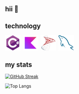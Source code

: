 ## hii 👋

## technology
<div>
  <img src="https://github.com/devicons/devicon/blob/master/icons/csharp/csharp-original.svg" title="C#" alt="C#" width="50" height="50"/>&nbsp;
  <img src="https://github.com/devicons/devicon/blob/master/icons/kotlin/kotlin-original.svg" title="Kotlin" alt="Kotlin" width="50" height="50"/>&nbsp;
  <img src="https://github.com/devicons/devicon/blob/master/icons/microsoftsqlserver/microsoftsqlserver-original.svg" title="MSSQL" alt="MSSQL" width="50" height="50"/>&nbsp;
  <img src="https://github.com/devicons/devicon/blob/master/icons/mysql/mysql-original.svg" title="MySQL" alt="MySQL" width="50" height="50"/>&nbsp;

</div>

## my stats
[![GitHub Streak](https://streak-stats.demolab.com/?user=amadesya&theme=cyber-streakglow&hide_border=true&border_radius=5.2&card_width=700&excludeDaysLabel=FFFFFF&background=212830&border=EB5454&stroke=FFFFFF&ring=17AF15&fire=FF8D00&currStreakNum=478BE6&sideNums=478BE6&currStreakLabel=FFFFFF&sideLabels=FFFFFF&dates=FFFFFF&locale=en)](https://git.io/streak-stats)



![Top Langs](https://github-readme-stats.vercel.app/api/top-langs/?username=amadesya&locale=en&bg_color=212830&&card_width=700&text_color=FFFFFF&hide_border=true)
<!--
**amadesya/amadesya** is a ✨ _special_ ✨ repository because its `README.md` (this file) appears on your GitHub profile.

Here are some ideas to get you started:

- 🔭 I’m currently working on ...
- 🌱 I’m currently learning ...
- 👯 I’m looking to collaborate on ...
- 🤔 I’m looking for help with ...
- 💬 Ask me about ...
- 📫 How to reach me: ...
- 😄 Pronouns: ...
- ⚡ Fun fact: ...
-->

